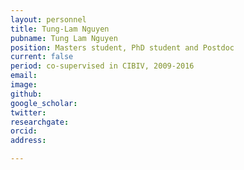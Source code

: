 ```yaml
---
layout: personnel
title: Tung-Lam Nguyen
pubname: Tung Lam Nguyen 
position: Masters student, PhD student and Postdoc
current: false
period: co-supervised in CIBIV, 2009-2016
email: 
image: 
github: 
google_scholar: 
twitter: 
researchgate: 
orcid: 
address: 

---
```

